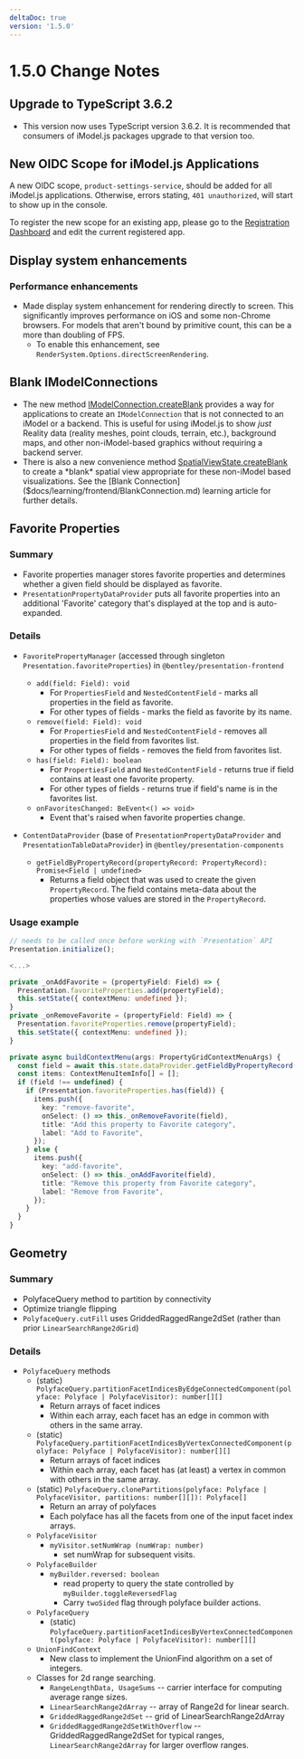 ```yaml
---
deltaDoc: true
version: '1.5.0'
---
```

# 1.5.0 Change Notes

## Upgrade to TypeScript 3.6.2

* This version now uses TypeScript version 3.6.2. It is recommended that consumers of iModel.js packages upgrade to that version too.

## New OIDC Scope for iModel.js Applications

A new OIDC scope, `product-settings-service`, should be added for all iModel.js applications.  Otherwise, errors stating, `401 unauthorized`, will start to show up in the console.

To register the new scope for an existing app, please go to the [Registration Dashboard](https://imodeljs.github.io/iModelJs-docs-output/getting-started/registration-dashboard/) and edit the current registered app.

## Display system enhancements

### Performance enhancements

* Made display system enhancement for rendering directly to screen. This significantly improves performance on iOS and some non-Chrome browsers. For models that aren't bound by primitive count, this can be a more than doubling of FPS.
  * To enable this enhancement, see `RenderSystem.Options.directScreenRendering`.

## Blank IModelConnections

* The new method [IModelConnection.createBlank]($frontend) provides a way for applications to create an `IModelConnection` that is not connected to an iModel or a backend. This is useful for using iModel.js to show *just* Reality data (reality meshes, point clouds, terrain, etc.), background maps, and other non-iModel-based graphics without requiring a backend server.
* There is also a new convenience method [SpatialViewState.createBlank]($frontend) to create a *blank* spatial view appropriate for these non-iModel based visualizations. See the [Blank Connection]($docs/learning/frontend/BlankConnection.md) learning article for further details.

## Favorite Properties

### Summary

* Favorite properties manager stores favorite properties and determines whether a given field should be displayed as favorite.
* `PresentationPropertyDataProvider` puts all favorite properties into an additional 'Favorite' category that's displayed
at the top and is auto-expanded.

### Details

* `FavoritePropertyManager` (accessed through singleton `Presentation.favoriteProperties`) in `@bentley/presentation-frontend`
  * `add(field: Field): void`
    * For `PropertiesField` and `NestedContentField` - marks all properties in the field as favorite.
    * For other types of fields - marks the field as favorite by its name.
  * `remove(field: Field): void`
    * For `PropertiesField` and `NestedContentField` - removes all properties in the field from favorites list.
    * For other types of fields - removes the field from favorites list.
  * `has(field: Field): boolean`
    * For `PropertiesField` and `NestedContentField` - returns true if field contains at least one favorite property.
    * For other types of fields - returns true if field's name is in the favorites list.
  * `onFavoritesChanged: BeEvent<() => void>`
    * Event that's raised when favorite properties change.

* `ContentDataProvider` (base of `PresentationPropertyDataProvider` and `PresentationTableDataProvider`) in `@bentley/presentation-components`
  * `getFieldByPropertyRecord(propertyRecord: PropertyRecord): Promise<Field | undefined>`
    * Returns a field object that was used to create the given `PropertyRecord`. The field contains meta-data about the properties whose values are stored in the `PropertyRecord`.

### Usage example

```ts
// needs to be called once before working with `Presentation` API
Presentation.initialize();

<...>

private _onAddFavorite = (propertyField: Field) => {
  Presentation.favoriteProperties.add(propertyField);
  this.setState({ contextMenu: undefined });
}
private _onRemoveFavorite = (propertyField: Field) => {
  Presentation.favoriteProperties.remove(propertyField);
  this.setState({ contextMenu: undefined });
}

private async buildContextMenu(args: PropertyGridContextMenuArgs) {
  const field = await this.state.dataProvider.getFieldByPropertyRecord(args.propertyRecord);
  const items: ContextMenuItemInfo[] = [];
  if (field !== undefined) {
    if (Presentation.favoriteProperties.has(field)) {
      items.push({
        key: "remove-favorite",
        onSelect: () => this._onRemoveFavorite(field),
        title: "Add this property to Favorite category",
        label: "Add to Favorite",
      });
    } else {
      items.push({
        key: "add-favorite",
        onSelect: () => this._onAddFavorite(field),
        title: "Remove this property from Favorite category",
        label: "Remove from Favorite",
      });
    }
  }
}
```

## Geometry

### Summary

* PolyfaceQuery method to partition by connectivity
* Optimize triangle flipping
* `PolyfaceQuery.cutFill` uses GriddedRaggedRange2dSet (rather than prior `LinearSearchRange2dGrid`)

### Details

* `PolyfaceQuery` methods
  * (static) `PolyfaceQuery.partitionFacetIndicesByEdgeConnectedComponent(polyface: Polyface | PolyfaceVisitor): number[][]`
    * Return arrays of facet indices
    * Within each array, each facet has an edge in common with others in the same array.
  * (static) `PolyfaceQuery.partitionFacetIndicesByVertexConnectedComponent(polyface: Polyface | PolyfaceVisitor): number[][]`
    * Return arrays of facet indices
    * Within each array, each facet has (at least) a vertex in common with others in the same array.
  * (static) `PolyfaceQuery.clonePartitions(polyface: Polyface | PolyfaceVisitor, partitions: number[][]): Polyface[]`
    * Return an array of polyfaces
    * Each polyface has all the facets from one of the input facet index arrays.
  * `PolyfaceVisitor`
    * `myVisitor.setNumWrap (numWrap: number)`
      * set numWrap for subsequent visits.
  * `PolyfaceBuilder`
    * `myBuilder.reversed: boolean`
      * read property to query the state controlled by `myBuilder.toggleReversedFlag`
      * Carry `twoSided` flag through polyface builder actions.
  * `PolyfaceQuery`
    * (static) `PolyfaceQuery.partitionFacetIndicesByVertexConnectedComponent(polyface: Polyface | PolyfaceVisitor): number[][]`
  * `UnionFindContext`
    * New class to implement the UnionFind algorithm on a set of integers.
  * Classes for 2d range searching.
    * `RangeLengthData, UsageSums` -- carrier interface for computing average range sizes.
    * `LinearSearchRange2dArray` -- array of Range2d for linear search.
    * `GriddedRaggedRange2dSet` -- grid of LinearSearchRange2dArray
    * `GriddedRaggedRange2dSetWithOverflow` -- GriddedRaggedRange2dSet for typical ranges, `LinearSearchRange2dArray` for larger overflow ranges.
